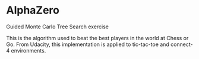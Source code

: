 # AlphaZero
Guided Monte Carlo Tree Search exercise

This is the algorithm used to beat the best players in the world at Chess or Go. From Udacity, this implementation is applied to tic-tac-toe and connect-4 environments.
